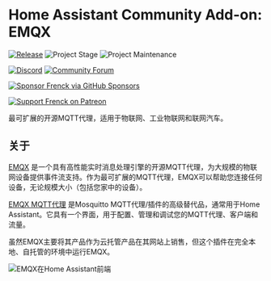# Home Assistant Community Add-on: EMQX

[![Release][release-shield]][release] ![Project Stage][project-stage-shield] ![Project Maintenance][maintenance-shield]

[![Discord][discord-shield]][discord] [![Community Forum][forum-shield]][forum]

[![Sponsor Frenck via GitHub Sponsors][github-sponsors-shield]][github-sponsors]

[![Support Frenck on Patreon][patreon-shield]][patreon]

最可扩展的开源MQTT代理，适用于物联网、工业物联网和联网汽车。

## 关于

[EMQX][emqx] 是一个具有高性能实时消息处理引擎的开源MQTT代理，为大规模的物联网设备提供事件流支持。作为最可扩展的MQTT代理，EMQX可以帮助您连接任何设备，无论规模大小（包括您家中的设备）。

[EMQX MQTT代理][emqx] 是Mosquitto MQTT代理/插件的高级替代品，通常用于Home Assistant。它具有一个界面，用于配置、管理和调试您的MQTT代理、客户端和流量。

虽然EMQX主要将其产品作为云托管产品在其网站上销售，但这个插件在完全本地、自托管的环境中运行EMQX。

![EMQX在Home Assistant前端][screenshot]

[discord-shield]: https://img.shields.io/discord/478094546522079232.svg
[discord]: https://discord.me/hassioaddons
[emqx]: https://www.emqx.io/
[forum-shield]: https://img.shields.io/badge/community-forum-brightgreen.svg
[forum]: https://community.home-assistant.io/?u=frenck
[github-sponsors-shield]: https://frenck.dev/wp-content/uploads/2019/12/github_sponsor.png
[github-sponsors]: https://github.com/sponsors/frenck
[maintenance-shield]: https://img.shields.io/maintenance/yes/2025.svg
[patreon-shield]: https://frenck.dev/wp-content/uploads/2019/12/patreon.png
[patreon]: https://www.patreon.com/frenck
[project-stage-shield]: https://img.shields.io/badge/project%20stage-experimental-yellow.svg
[release-shield]: https://img.shields.io/badge/version-v0.7.7-blue.svg
[release]: https://github.com/hassio-addons/addon-emqx/tree/v0.7.7
[screenshot]: https://github.com/hassio-addons/addon-emqx/raw/main/images/screenshot.png